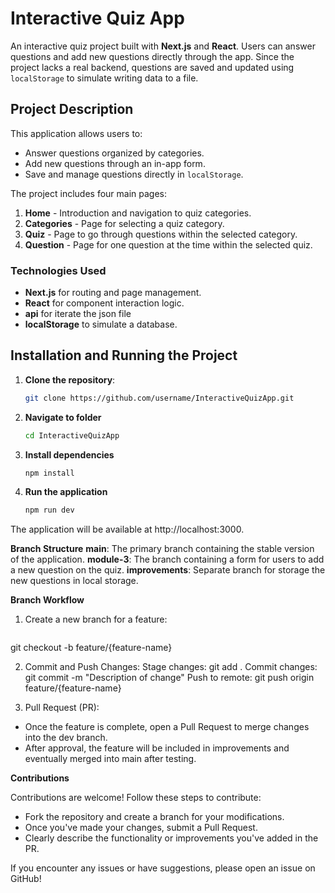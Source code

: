 # Interactive Quiz App

An interactive quiz project built with **Next.js** and **React**. Users can answer questions and add new questions directly through the app. Since the project lacks a real backend, questions are saved and updated using `localStorage` to simulate writing data to a file.

## Project Description

This application allows users to:
- Answer questions organized by categories.
- Add new questions through an in-app form.
- Save and manage questions directly in `localStorage`.

The project includes four main pages:
1. **Home** - Introduction and navigation to quiz categories.
2. **Categories** - Page for selecting a quiz category.
3. **Quiz** - Page to go through questions within the selected category.
4. **Question** - Page for one question at the time within the selected quiz.

### Technologies Used
- **Next.js** for routing and page management.
- **React** for component interaction logic.
- **api** for iterate the json file
- **localStorage** to simulate a database.

## Installation and Running the Project

1. **Clone the repository**:
   ```bash
   git clone https://github.com/username/InteractiveQuizApp.git

2. **Navigate to folder**
   ```bash
   cd InteractiveQuizApp

3. **Install dependencies**
   ```bash
   npm install
   
4. **Run the application**
   ```bash
   npm run dev

The application will be available at http://localhost:3000.

**Branch Structure**
**main**: The primary branch containing the stable version of the application.
**module-3**: The branch containing a form for users to add a new question on the quiz.
**improvements**: Separate branch for storage the new questions in local storage.

**Branch Workflow**
1. Create a new branch for a feature:
   ```bash
  git checkout -b feature/{feature-name}
  
2. Commit and Push Changes:
  Stage changes: git add .
  Commit changes: git commit -m "Description of change"
  Push to remote: git push origin feature/{feature-name}

3. Pull Request (PR):
  - Once the feature is complete, open a Pull Request to merge changes into the dev branch.
  - After approval, the feature will be included in improvements and eventually merged into main after testing.

**Contributions**

Contributions are welcome! Follow these steps to contribute:
  - Fork the repository and create a branch for your modifications.
  - Once you've made your changes, submit a Pull Request.
  - Clearly describe the functionality or improvements you've added in the PR.

If you encounter any issues or have suggestions, please open an issue on GitHub!



